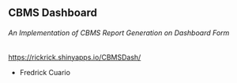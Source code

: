 ## CBMS Dashboard
###### An Implementation of CBMS Report Generation on Dashboard Form

 https://rickrick.shinyapps.io/CBMSDash/

- Fredrick Cuario
